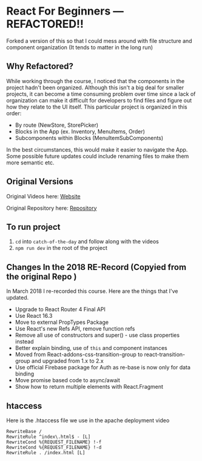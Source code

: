 # React For Beginners — REFACTORED!!
Forked a version of this so that I could mess around with file structure and component organization (It tends to matter in the long run)

## Why Refactored?
While working through the course, I noticed that the components in the project hadn't been organized. Although this isn't a big deal for smaller projects, it can become a time consuming problem over time since a lack of organization can make it difficult for developers to find files and figure out how they relate to the UI itself. This particular project is organized in this order:

- By route (NewStore, StorePicker)
- Blocks in the App (ex. Inventory, MenuItems, Order)
- Subcomponents within Blocks (MenuItemSubComponents)

In the best circumstances, this would make it easier to navigate the App. Some possible future updates could include renaming files to make them more semantic etc.

## Original Versions

Original Videos here: [Website](https://ReactForBeginners.com)

Original Repository here: [Repository](https://github.com/wesbos/React-For-Beginners-Starter-Files)

## To run project
1. `cd` into `catch-of-the-day` and follow along with the videos
2. `npm run dev` in the root of the project

## Changes In the 2018 RE-Record (Copyied from the original Repo )

In March 2018 I re-recorded this course. Here are the things that I've updated.

* Upgrade to React Router 4 Final API
* Use React 16.3
* Move to external PropTypes Package
* Use React's new Refs API, remove function refs
* Remove all use of constructors and super() - use class properties instead
* Better explain binding, use of `this` and component instances
* Moved from React-addons-css-transition-group to react-transition-group and upgraded from 1.x to 2.x
* Use official Firebase package for Auth as re-base is now only for data binding
* Move promise based code to async/await
* Show how to return multiple elements with React.Fragment

## htaccess

Here is the .htaccess file we use in the apache deployment video

```
RewriteBase /
RewriteRule ^index\.html$ - [L]
RewriteCond %{REQUEST_FILENAME} !-f
RewriteCond %{REQUEST_FILENAME} !-d
RewriteRule . /index.html [L]
```

